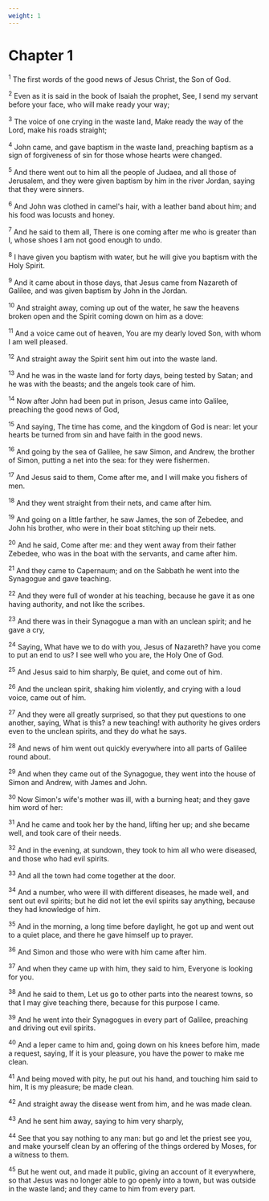 ```yaml
---
weight: 1
---
```


# Chapter 1

<sup>1</sup> The first words of the good news of Jesus Christ, the Son of God. 

<sup>2</sup> Even as it is said in the book of Isaiah the prophet, See, I send my servant before your face, who will make ready your way; 

<sup>3</sup> The voice of one crying in the waste land, Make ready the way of the Lord, make his roads straight; 

<sup>4</sup> John came, and gave baptism in the waste land, preaching baptism as a sign of forgiveness of sin for those whose hearts were changed. 

<sup>5</sup> And there went out to him all the people of Judaea, and all those of Jerusalem, and they were given baptism by him in the river Jordan, saying that they were sinners. 

<sup>6</sup> And John was clothed in camel's hair, with a leather band about him; and his food was locusts and honey. 

<sup>7</sup> And he said to them all, There is one coming after me who is greater than I, whose shoes I am not good enough to undo. 

<sup>8</sup> I have given you baptism with water, but he will give you baptism with the Holy Spirit. 

<sup>9</sup> And it came about in those days, that Jesus came from Nazareth of Galilee, and was given baptism by John in the Jordan. 

<sup>10</sup> And straight away, coming up out of the water, he saw the heavens broken open and the Spirit coming down on him as a dove: 

<sup>11</sup> And a voice came out of heaven, You are my dearly loved Son, with whom I am well pleased. 

<sup>12</sup> And straight away the Spirit sent him out into the waste land. 

<sup>13</sup> And he was in the waste land for forty days, being tested by Satan; and he was with the beasts; and the angels took care of him. 

<sup>14</sup> Now after John had been put in prison, Jesus came into Galilee, preaching the good news of God, 

<sup>15</sup> And saying, The time has come, and the kingdom of God is near: let your hearts be turned from sin and have faith in the good news. 

<sup>16</sup> And going by the sea of Galilee, he saw Simon, and Andrew, the brother of Simon, putting a net into the sea: for they were fishermen. 

<sup>17</sup> And Jesus said to them, Come after me, and I will make you fishers of men. 

<sup>18</sup> And they went straight from their nets, and came after him. 

<sup>19</sup> And going on a little farther, he saw James, the son of Zebedee, and John his brother, who were in their boat stitching up their nets. 

<sup>20</sup> And he said, Come after me: and they went away from their father Zebedee, who was in the boat with the servants, and came after him. 

<sup>21</sup> And they came to Capernaum; and on the Sabbath he went into the Synagogue and gave teaching. 

<sup>22</sup> And they were full of wonder at his teaching, because he gave it as one having authority, and not like the scribes. 

<sup>23</sup> And there was in their Synagogue a man with an unclean spirit; and he gave a cry, 

<sup>24</sup> Saying, What have we to do with you, Jesus of Nazareth? have you come to put an end to us? I see well who you are, the Holy One of God. 

<sup>25</sup> And Jesus said to him sharply, Be quiet, and come out of him. 

<sup>26</sup> And the unclean spirit, shaking him violently, and crying with a loud voice, came out of him. 

<sup>27</sup> And they were all greatly surprised, so that they put questions to one another, saying, What is this? a new teaching! with authority he gives orders even to the unclean spirits, and they do what he says. 

<sup>28</sup> And news of him went out quickly everywhere into all parts of Galilee round about. 

<sup>29</sup> And when they came out of the Synagogue, they went into the house of Simon and Andrew, with James and John. 

<sup>30</sup> Now Simon's wife's mother was ill, with a burning heat; and they gave him word of her: 

<sup>31</sup> And he came and took her by the hand, lifting her up; and she became well, and took care of their needs. 

<sup>32</sup> And in the evening, at sundown, they took to him all who were diseased, and those who had evil spirits. 

<sup>33</sup> And all the town had come together at the door. 

<sup>34</sup> And a number, who were ill with different diseases, he made well, and sent out evil spirits; but he did not let the evil spirits say anything, because they had knowledge of him. 

<sup>35</sup> And in the morning, a long time before daylight, he got up and went out to a quiet place, and there he gave himself up to prayer. 

<sup>36</sup> And Simon and those who were with him came after him. 

<sup>37</sup> And when they came up with him, they said to him, Everyone is looking for you. 

<sup>38</sup> And he said to them, Let us go to other parts into the nearest towns, so that I may give teaching there, because for this purpose I came. 

<sup>39</sup> And he went into their Synagogues in every part of Galilee, preaching and driving out evil spirits. 

<sup>40</sup> And a leper came to him and, going down on his knees before him, made a request, saying, If it is your pleasure, you have the power to make me clean. 

<sup>41</sup> And being moved with pity, he put out his hand, and touching him said to him, It is my pleasure; be made clean. 

<sup>42</sup> And straight away the disease went from him, and he was made clean. 

<sup>43</sup> And he sent him away, saying to him very sharply, 

<sup>44</sup> See that you say nothing to any man: but go and let the priest see you, and make yourself clean by an offering of the things ordered by Moses, for a witness to them. 

<sup>45</sup> But he went out, and made it public, giving an account of it everywhere, so that Jesus was no longer able to go openly into a town, but was outside in the waste land; and they came to him from every part. 


